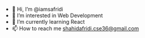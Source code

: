 - 👋 Hi, I’m @iamsafridi
- 👀 I’m interested in Web Development
- 🌱 I’m currently learning React
- 📫 How to reach me shahidafridi.cse36@gmail.com

<!---
iamsafridi/iamsafridi is a ✨ special ✨ repository because its `README.md` (this file) appears on your GitHub profile.
You can click the Preview link to take a look at your changes.
--->
